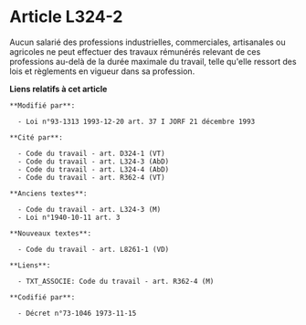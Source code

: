 # Article L324-2

Aucun salarié des professions industrielles, commerciales, artisanales ou agricoles ne peut effectuer des travaux rémunérés
relevant de ces professions au-delà de la durée maximale du travail, telle qu'elle ressort des lois et règlements en vigueur
dans sa profession.

**Liens relatifs à cet article**

	**Modifié par**:

	  - Loi n°93-1313 1993-12-20 art. 37 I JORF 21 décembre 1993

	**Cité par**:

	  - Code du travail - art. D324-1 (VT)
	  - Code du travail - art. L324-3 (AbD)
	  - Code du travail - art. L324-4 (AbD)
	  - Code du travail - art. R362-4 (VT)

	**Anciens textes**:

	  - Code du travail - art. L324-3 (M)
	  - Loi n°1940-10-11 art. 3

	**Nouveaux textes**:

	  - Code du travail - art. L8261-1 (VD)

	**Liens**:

	  - TXT_ASSOCIE: Code du travail - art. R362-4 (M)

	**Codifié par**:

	  - Décret n°73-1046 1973-11-15
